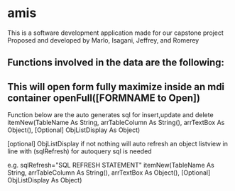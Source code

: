 # amis
This is a software development application made for our capstone project
Proposed and developed by Marlo, Isagani, Jeffrey, and Romerey

Functions involved in the data are the following:
-------------------------------------------------
This will open form fully maximize inside an mdi container
openFull([FORMNAME to Open])
-------------------------------------------------


Function below are the auto generates sql for insert,update and delete
itemNew(TableName As String, 
        arrTableColumn As String(), 
        arrTextBox As Object(), 
        [Optional] ObjListDisplay As Object)
        
[optional] ObjListDisplay if not nothing will auto refresh an object listview
in line with (sqlRefresh) for autoquery sql is needed

e.g.
sqlRefresh="SQL REFRESH STATEMENT"
itemNew(TableName As String, 
        arrTableColumn As String(), 
        arrTextBox As Object(), 
        [Optional] ObjListDisplay As Object)
